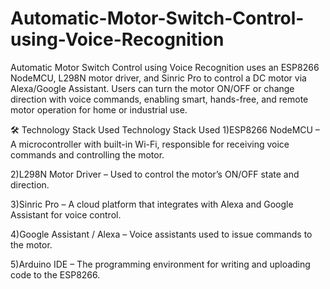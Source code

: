 # Automatic-Motor-Switch-Control-using-Voice-Recognition
Automatic Motor Switch Control using Voice Recognition uses an ESP8266 NodeMCU, L298N motor driver, and Sinric Pro to control a DC motor via Alexa/Google Assistant. Users can turn the motor ON/OFF or change direction with voice commands, enabling smart, hands-free, and remote motor operation for home or industrial use.

🛠️ Technology Stack Used
Technology Stack Used
1)ESP8266 NodeMCU – A microcontroller with built-in Wi-Fi, responsible for receiving voice commands and controlling the motor.

2)L298N Motor Driver – Used to control the motor’s ON/OFF state and direction.

3)Sinric Pro – A cloud platform that integrates with Alexa and Google Assistant for voice control.

4)Google Assistant / Alexa – Voice assistants used to issue commands to the motor.

5)Arduino IDE – The programming environment for writing and uploading code to the ESP8266.
